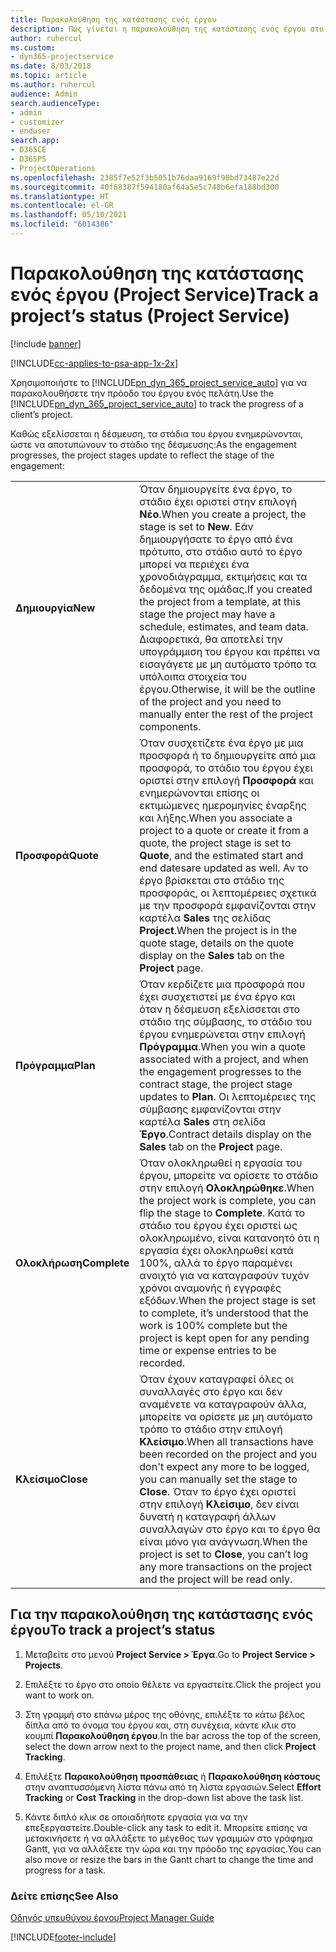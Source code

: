```yaml
---
title: Παρακολούθηση της κατάστασης ενός έργου
description: Πώς γίνεται η παρακολούθηση της κατάστασης ενός έργου στο Project Service
author: ruhercul
ms.custom:
- dyn365-projectservice
ms.date: 8/03/2018
ms.topic: article
ms.author: ruhercul
audience: Admin
search.audienceType:
- admin
- customizer
- enduser
search.app:
- D365CE
- D365PS
- ProjectOperations
ms.openlocfilehash: 2385f7e52f3b5051b76daa9169f98bd73487e22d
ms.sourcegitcommit: 40f68387f594180af64a5e5c748b6efa188bd300
ms.translationtype: HT
ms.contentlocale: el-GR
ms.lasthandoff: 05/10/2021
ms.locfileid: "6014386"
---
```

# <a name="track-a-projects-status-project-service"></a><span data-ttu-id="517f5-103">Παρακολούθηση της κατάστασης ενός έργου (Project Service)</span><span class="sxs-lookup"><span data-stu-id="517f5-103">Track a project’s status (Project Service)</span></span>

[!include [banner](../includes/psa-now-project-operations.md)]

[!INCLUDE[cc-applies-to-psa-app-1x-2x](../includes/cc-applies-to-psa-app-1x-2x.md)]

<span data-ttu-id="517f5-104">Χρησιμοποιήστε το [!INCLUDE[pn_dyn_365_project_service_auto](../includes/pn-dyn-365-project-service-auto.md)] για να παρακολουθήσετε την πρόοδο του έργου ενός πελάτη.</span><span class="sxs-lookup"><span data-stu-id="517f5-104">Use the [!INCLUDE[pn_dyn_365_project_service_auto](../includes/pn-dyn-365-project-service-auto.md)] to track the progress of a client’s project.</span></span>  

<span data-ttu-id="517f5-105">Καθώς εξελίσσεται η δέσμευση, τα στάδια του έργου ενημερώνονται, ώστε να αποτυπώνουν το στάδιο της δέσμευσης:</span><span class="sxs-lookup"><span data-stu-id="517f5-105">As the engagement progresses, the project stages update to reflect the stage of the engagement:</span></span>  


|              |                                                                                                                                                                                                                                                                                                  |
|--------------|--------------------------------------------------------------------------------------------------------------------------------------------------------------------------------------------------------------------------------------------------------------------------------------------------|
|   <span data-ttu-id="517f5-106">**Δημιουργία**</span><span class="sxs-lookup"><span data-stu-id="517f5-106">**New**</span></span>    | <span data-ttu-id="517f5-107">Όταν δημιουργείτε ένα έργο, το στάδιο έχει οριστεί στην επιλογή **Νέο**.</span><span class="sxs-lookup"><span data-stu-id="517f5-107">When you create a project, the stage is set to **New**.</span></span> <span data-ttu-id="517f5-108">Εάν δημιουργήσατε το έργο από ένα πρότυπο, στο στάδιο αυτό το έργο μπορεί να περιέχει ένα χρονοδιάγραμμα, εκτιμήσεις και τα δεδομένα της ομάδας.</span><span class="sxs-lookup"><span data-stu-id="517f5-108">If you created the project from a template, at this stage the project may have a schedule, estimates, and team data.</span></span> <span data-ttu-id="517f5-109">Διαφορετικά, θα αποτελεί την υπογράμμιση του έργου και πρέπει να εισαγάγετε με μη αυτόματο τρόπο τα υπόλοιπα στοιχεία του έργου.</span><span class="sxs-lookup"><span data-stu-id="517f5-109">Otherwise, it will be the outline of the project and you need to manually enter the rest of the project components.</span></span> |
|  <span data-ttu-id="517f5-110">**Προσφορά**</span><span class="sxs-lookup"><span data-stu-id="517f5-110">**Quote**</span></span>   |      <span data-ttu-id="517f5-111">Όταν συσχετίζετε ένα έργο με μια προσφορά ή το δημιουργείτε από μια προσφορά, το στάδιο του έργου έχει οριστεί στην επιλογή **Προσφορά** και ενημερώνονται επίσης οι εκτιμώμενες ημερομηνίες έναρξης και λήξης.</span><span class="sxs-lookup"><span data-stu-id="517f5-111">When you associate a project to a quote or create it from a quote, the project stage is set to **Quote**, and the estimated start and end datesare updated as well.</span></span> <span data-ttu-id="517f5-112">Αν το έργο βρίσκεται στο στάδιο της προσφοράς, οι λεπτομέρειες σχετικά με την προσφορά εμφανίζονται στην καρτέλα **Sales** της σελίδας **Project**.</span><span class="sxs-lookup"><span data-stu-id="517f5-112">When the project is in the quote stage, details on the quote display on the **Sales** tab on the **Project** page.</span></span>      |
|   <span data-ttu-id="517f5-113">**Πρόγραμμα**</span><span class="sxs-lookup"><span data-stu-id="517f5-113">**Plan**</span></span>   |                                     <span data-ttu-id="517f5-114">Όταν κερδίζετε μια προσφορά που έχει συσχετιστεί με ένα έργο και όταν η δέσμευση εξελίσσεται στο στάδιο της σύμβασης, το στάδιο του έργου ενημερώνεται στην επιλογή **Πρόγραμμα**.</span><span class="sxs-lookup"><span data-stu-id="517f5-114">When you win a quote associated with a project, and when the engagement progresses to the contract stage, the project stage updates to **Plan**.</span></span> <span data-ttu-id="517f5-115">Οι λεπτομέρειες της σύμβασης εμφανίζονται στην καρτέλα **Sales** στη σελίδα **Έργο**.</span><span class="sxs-lookup"><span data-stu-id="517f5-115">Contract details display on the **Sales** tab on the **Project** page.</span></span>                                      |
| <span data-ttu-id="517f5-116">**Ολοκλήρωση**</span><span class="sxs-lookup"><span data-stu-id="517f5-116">**Complete**</span></span> |                    <span data-ttu-id="517f5-117">Όταν ολοκληρωθεί η εργασία του έργου, μπορείτε να ορίσετε το στάδιο στην επιλογή **Ολοκληρώθηκε**.</span><span class="sxs-lookup"><span data-stu-id="517f5-117">When the project work is complete, you can flip the stage to **Complete**.</span></span> <span data-ttu-id="517f5-118">Κατά το στάδιο του έργου έχει οριστεί ως ολοκληρωμένο, είναι κατανοητό ότι η εργασία έχει ολοκληρωθεί κατά 100%, αλλά το έργο παραμένει ανοιχτό για να καταγραφούν τυχόν χρόνοι αναμονής ή εγγραφές εξόδων.</span><span class="sxs-lookup"><span data-stu-id="517f5-118">When the project stage is set to complete, it’s understood that the work is 100% complete but the project is kept open for any pending time or expense entries to be recorded.</span></span>                     |
|  <span data-ttu-id="517f5-119">**Κλείσιμο**</span><span class="sxs-lookup"><span data-stu-id="517f5-119">**Close**</span></span>   |           <span data-ttu-id="517f5-120">Όταν έχουν καταγραφεί όλες οι συναλλαγές στο έργο και δεν αναμένετε να καταγραφούν άλλα, μπορείτε να ορίσετε με μη αυτόματο τρόπο το στάδιο στην επιλογή **Κλείσιμο**.</span><span class="sxs-lookup"><span data-stu-id="517f5-120">When all transactions have been recorded on the project and you don't expect any more to be logged, you can manually set the stage to **Close**.</span></span> <span data-ttu-id="517f5-121">Όταν το έργο έχει οριστεί στην επιλογή **Κλείσιμο**, δεν είναι δυνατή η καταγραφή άλλων συναλλαγών στο έργο και το έργο θα είναι μόνο για ανάγνωση.</span><span class="sxs-lookup"><span data-stu-id="517f5-121">When the project is set to **Close**, you can’t log any more transactions on the project and the project will be read only.</span></span>           |

## <a name="to-track-a-projects-status"></a><span data-ttu-id="517f5-122">Για την παρακολούθηση της κατάστασης ενός έργου</span><span class="sxs-lookup"><span data-stu-id="517f5-122">To track a project’s status</span></span>  

1.  <span data-ttu-id="517f5-123">Μεταβείτε στο μενού **Project Service > Έργα**.</span><span class="sxs-lookup"><span data-stu-id="517f5-123">Go to **Project Service > Projects**.</span></span>  

2.  <span data-ttu-id="517f5-124">Επιλέξτε το έργο στο οποίο θέλετε να εργαστείτε.</span><span class="sxs-lookup"><span data-stu-id="517f5-124">Click the project you want to work on.</span></span>  

3.  <span data-ttu-id="517f5-125">Στη γραμμή στο επάνω μέρος της οθόνης, επιλέξτε το κάτω βέλος δίπλα από το όνομα του έργου και, στη συνέχεια, κάντε κλικ στο κουμπί **Παρακολούθηση έργου**.</span><span class="sxs-lookup"><span data-stu-id="517f5-125">In the bar across the top of the screen, select the down arrow next to the project name, and then click **Project Tracking**.</span></span>  

4.  <span data-ttu-id="517f5-126">Επιλέξτε **Παρακολούθηση προσπάθειας** ή **Παρακολούθηση κόστους** στην αναπτυσσόμενη λίστα πάνω από τη λίστα εργασιών.</span><span class="sxs-lookup"><span data-stu-id="517f5-126">Select **Effort Tracking** or **Cost Tracking** in the drop-down list above the task list.</span></span>  

5.  <span data-ttu-id="517f5-127">Κάντε διπλό κλικ σε οποιαδήποτε εργασία για να την επεξεργαστείτε.</span><span class="sxs-lookup"><span data-stu-id="517f5-127">Double-click any task to edit it.</span></span> <span data-ttu-id="517f5-128">Μπορείτε επίσης να μετακινήσετε ή να αλλάξετε το μέγεθος των γραμμών στο γράφημα Gantt, για να αλλάξετε την ώρα και την πρόοδο της εργασίας.</span><span class="sxs-lookup"><span data-stu-id="517f5-128">You can also move or resize the bars in the Gantt chart to change the time and progress for a task.</span></span>  

### <a name="see-also"></a><span data-ttu-id="517f5-129">Δείτε επίσης</span><span class="sxs-lookup"><span data-stu-id="517f5-129">See Also</span></span>  
 [<span data-ttu-id="517f5-130">Οδηγός υπευθύνου έργου</span><span class="sxs-lookup"><span data-stu-id="517f5-130">Project Manager Guide</span></span>](../psa/project-manager-guide.md)


[!INCLUDE[footer-include](../includes/footer-banner.md)]